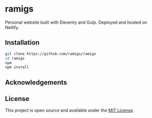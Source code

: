 # ramigs

Personal website built with Eleventy and Gulp. Deployed and hosted on Netlify.

## Installation

```bash
git clone https://github.com/ramigs/ramigs
cd ramigs
npm
npm install
```

## Acknowledgements

## License

This project is open source and available under the [MIT License](LICENSE).